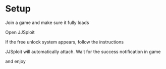  # Setup

Join a game and make sure it fully loads

Open JJSploit

If the free unlock system appears, follow the instructions

JJSploit will automatically attach. Wait for the success notification in game

and enjoy
